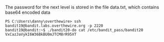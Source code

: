 The password for the next level is stored in the file data.txt, which contains base64 encoded data

```
PS C:\Users\danny\overthewire> ssh bandit19@bandit.labs.overthewire.org -p 2220
bandit19@bandit:~$ ./bandit20-do cat /etc/bandit_pass/bandit20
VxCazJaVykI6W36BkBU0mJTCM8rR95XT
```
